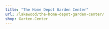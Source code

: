 ```yaml
---
title: "The Home Depot Garden Center"
url: /lakewood/the-home-depot-garden-center/
shop: Garten-Center
---
```


